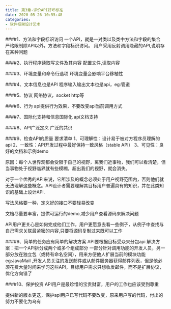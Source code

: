 ```yaml
---
title: 第3章-评价API好坏标准
date: 2020-05-26 10:55:48
categories:
- 软件框架设计艺术
---
```

####1、方法和字段标识访问
一个API，就是一对类以及类中方法和字段的集合
严格限制除API以外，方法和字段标识访问。
用户采用反射调用隐藏的API,说明存在某种问题

####2、执行程序读取写文件及其内容
配置文件,读取内容

####3、环境变量和命令行选项
环境变量会影响平台移植性

####4、文本信息也是API
程序输入输出文本也是api，eg:管道

####5、协议
网络协议，socket http等

####6、行为
api提供行为效果，不要改变api当前调用方式

####7、国际化支持和信息国际化
api文档支持

####8、API广泛定义
广泛的共识

####9、检查API的质量
要求清单
1、可理解性：设计易于被对方程序员理解的api
2、一致性：API开发过程中最好保持一致风格（stable API）
3、可见性：良好的文档和示例demo

原因：每个人世界观都会受限于自己的视野，离我们近事物，我们可以看清楚，但当事物处于视野临界就有些模糊，超出我们的视野，就会消失。

对于一个优秀的API来说，它所涉及的概念必须处于用户视野范围内，否则他们就无法理解这些概念。API设计者需要理解其目标用户普遍具有的知识，并在此类知识的基础上设计API.

写法风格要一种，定义好的接口不要轻易改变

文档尽量要丰富，提供可运行的demo,减少用户查看源码来解决问题

API用户更关心是如何完成他们工作，用户更愿意去看一些例子，从例子中查找与自己需求关联最紧密的内容,只要将源码复制过来既可以工作

####9、简单的任务应有简单的解决方案
API要根据目标受众来分包api
解决方案：把一个API拆分成两个或多个组成部分
一部分针对调用功能的开发人员，另一部分放在独立包（或特有命名空间），用来方便他人扩展当前的模块功能
eg:JavaMail ,开发人员关注的发送邮件或从邮件服务器获得邮件列表，但是他必须花费大量时间来学习这些API，目标用户需求只想收发邮件，而不是扩展协议，优化方向错了

####10、保护投资
API用户是最珍惜的宝贵财富，用户的工作也应该受到尊重

提供新的版本更迭，保护api用户已写代码不要改变，原来用户写的代码，付出的努力不要化为乌有
